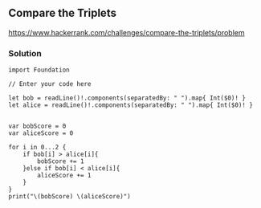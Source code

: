 ## Compare the Triplets

https://www.hackerrank.com/challenges/compare-the-triplets/problem



### Solution

```
import Foundation

// Enter your code here 

let bob = readLine()!.components(separatedBy: " ").map{ Int($0)! }
let alice = readLine()!.components(separatedBy: " ").map{ Int($0)! }


var bobScore = 0
var aliceScore = 0

for i in 0...2 {
    if bob[i] > alice[i]{
        bobScore += 1
    }else if bob[i] < alice[i]{
        aliceScore += 1
    }
}
print("\(bobScore) \(aliceScore)")
```

